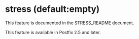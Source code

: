 # stress (default:empty) 

 This feature is documented in the STRESS_README document. 

 This feature is available in Postfix 2.5 and later. 


